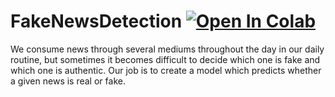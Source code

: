 # FakeNewsDetection  [![Open In Colab](https://colab.research.google.com/assets/colab-badge.svg)](https://colab.research.google.com/drive/1Tbt5FoF2zY7tLT7b6IGndS676PNcCjEz)
We consume news through several mediums throughout the day in our daily routine, but sometimes it becomes difficult to decide which one is fake and which one is authentic. Our job is to create a model which predicts whether a given news is real or fake.
